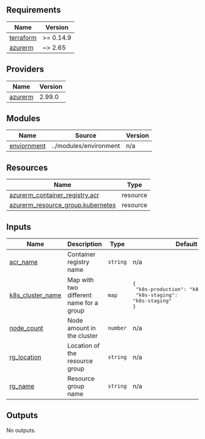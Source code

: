 <!-- BEGIN_TF_DOCS -->
## Requirements

| Name | Version |
|------|---------|
| <a name="requirement_terraform"></a> [terraform](#requirement\_terraform) | >= 0.14.9 |
| <a name="requirement_azurerm"></a> [azurerm](#requirement\_azurerm) | ~> 2.65 |

## Providers

| Name | Version |
|------|---------|
| <a name="provider_azurerm"></a> [azurerm](#provider\_azurerm) | 2.99.0 |

## Modules

| Name | Source | Version |
|------|--------|---------|
| <a name="module_enviornment"></a> [enviornment](#module\_enviornment) | ../modules/environment | n/a |

## Resources

| Name | Type |
|------|------|
| [azurerm_container_registry.acr](https://registry.terraform.io/providers/hashicorp/azurerm/latest/docs/resources/container_registry) | resource |
| [azurerm_resource_group.kubernetes](https://registry.terraform.io/providers/hashicorp/azurerm/latest/docs/resources/resource_group) | resource |

## Inputs

| Name | Description | Type | Default | Required |
|------|-------------|------|---------|:--------:|
| <a name="input_acr_name"></a> [acr\_name](#input\_acr\_name) | Container registry name | `string` | n/a | yes |
| <a name="input_k8s_cluster_name"></a> [k8s\_cluster\_name](#input\_k8s\_cluster\_name) | Map with two different name for a group | `map` | <pre>{<br>  "k8s-production": "k8s-production",<br>  "k8s-staging": "k8s-staging"<br>}</pre> | no |
| <a name="input_node_count"></a> [node\_count](#input\_node\_count) | Node amount in the cluster | `number` | n/a | yes |
| <a name="input_rg_location"></a> [rg\_location](#input\_rg\_location) | Location of the resource group | `string` | n/a | yes |
| <a name="input_rg_name"></a> [rg\_name](#input\_rg\_name) | Resource group name | `string` | n/a | yes |

## Outputs

No outputs.
<!-- END_TF_DOCS -->